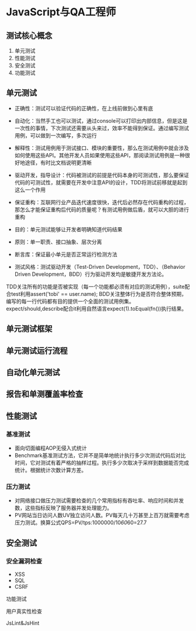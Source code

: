 # JavaScript与QA工程师

## 测试核心概念

1. 单元测试
2. 性能测试
3. 安全测试
4. 功能测试

## 单元测试

* 正确性：测试可以验证代码的正确性，在上线前做到心里有底
* 自动化：当然手工也可以测试，通过console可以打印出内部信息，但是这是一次性的事情，下次测试还需要从头来过，效率不能得到保证。通过编写测试用例，可以做到一次编写，多次运行
* 解释性：测试用例用于测试接口、模块的重要性，那么在测试用例中就会涉及如何使用这些API。其他开发人员如果使用这些API，那阅读测试用例是一种很好地途径，有时比文档说明更清晰
* 驱动开发，指导设计：代码被测试的前提是代码本身的可测试性，那么要保证代码的可测试性，就需要在开发中注意API的设计，TDD将测试前移就是起到这么一个作用
* 保证重构：互联网行业产品迭代速度很快，迭代后必然存在代码重构的过程，那怎么才能保证重构后代码的质量呢？有测试用例做后盾，就可以大胆的进行重构

* 目的：单元测试能够让开发者明确知道代码结果
* 原则：单一职责、接口抽象、层次分离
* 断言库：保证最小单元是否正常运行检测方法
* 测试风格：测试驱动开发（Test-Driven Development，TDD）、（Behavior Driven Development，BDD）行为驱动开发均是敏捷开发方法论。

TDD关注所有的功能是否被实现（每一个功能都必须有对应的测试用例），suite配合test利用assert('tobi' == user.name);
BDD关注整体行为是否符合整体预期，编写的每一行代码都有目的提供一个全面的测试用例集。expect/should,describe配合it利用自然语言expect(1).toEqual(fn())执行结果。

## 单元测试框架

## 单元测试运行流程

## 自动化单元测试

## 报告和单测覆盖率检查

## 性能测试

### 基准测试

* 面向切面编程AOP无侵入式统计
* Benchmark基准测试方法，它并不是简单地统计执行多少次测试代码后对比时间，它对测试有着严格的抽样过程。执行多少次取决于采样到数据能否完成统计。根据统计次数计算方差。

### 压力测试

* 对网络接口做压力测试需要检查的几个常用指标有吞吐率、响应时间和并发数，这些指标反映了服务器并发处理能力。
* PV网站当日访问人数UV独立访问人数。PV每天几十万甚至上百万就需要考虑压力测试。换算公式QPS=PV/tps:1000000/10*60*60=27.7

## 安全测试

### 安全漏洞检查

* XSS
* SQL
* CSRF

功能测试

用户真实性检查

JsLint&JsHint
